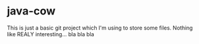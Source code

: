 ﻿# java-cow

This is just a basic git project which I'm using to store some files. Nothing like REALY interesting... bla bla bla
